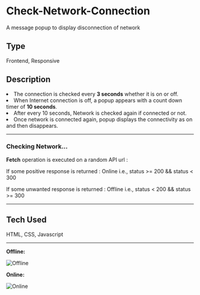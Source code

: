 # Check-Network-Connection
A message popup to display disconnection of network

## Type
Frontend, Responsive

## Description
<li> The connection is checked every <b>3 seconds</b> whether it is on or off.</li>
<li> When Internet connection is off, a popup appears with a count down timer of <b>10 seconds</b>. </li>
<li> After every 10 seconds, Network is checked again if connected or not.</li>
<li> Once network is connected again, popup displays the connectivity as on and then disappears.</li>

<hr/>

### Checking Network...
<b>Fetch</b> operation is executed on a random API url :

If some positive response is returned : Online i.e., status >= 200 && status < 300

If some unwanted response is returned : Offline i.e., status < 200 && status >= 300

<hr/>

## Tech Used
HTML, CSS, Javascript

<hr/>
<b> Offline: </b>

![Offline](https://user-images.githubusercontent.com/39863626/224352704-99a83140-8aa0-4312-81fc-7eb93771ef7e.png)


<b> Online: </b>

![Online](https://user-images.githubusercontent.com/39863626/224352759-82210587-ce80-4a07-853e-9447c2b9cdb4.png)
